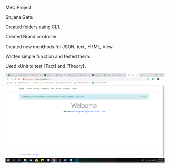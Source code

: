 MVC Project

Srujana Gattu 

Created folders using CL1.

Created Brand controller

Created new menthods for JSON, text, HTML, View 

Written simple function and tested them.

Used xUnit to test  [Fact] and [Theory].

![p2app](https://github.com/srujanagattu/Book/blob/master/p2app.png)